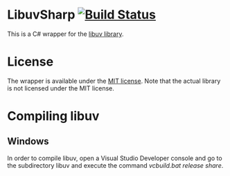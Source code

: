 LibuvSharp [![Build Status](https://secure.travis-ci.org/txdv/LibuvSharp.png)](http://travis-ci.org/txdv/LibuvSharp)
==========

This is a C# wrapper for the [libuv library](https://github.com/libuv/libuv/).

License
=======

The wrapper is available under the [MIT license](http://en.wikipedia.org/wiki/MIT_License).
Note that the actual library is not licensed under the MIT license.

Compiling libuv
===============

## Windows

In order to compile libuv, open a Visual Studio Developer console and go to the subdirectory
libuv and execute the command *vcbuild.bat release share*.

